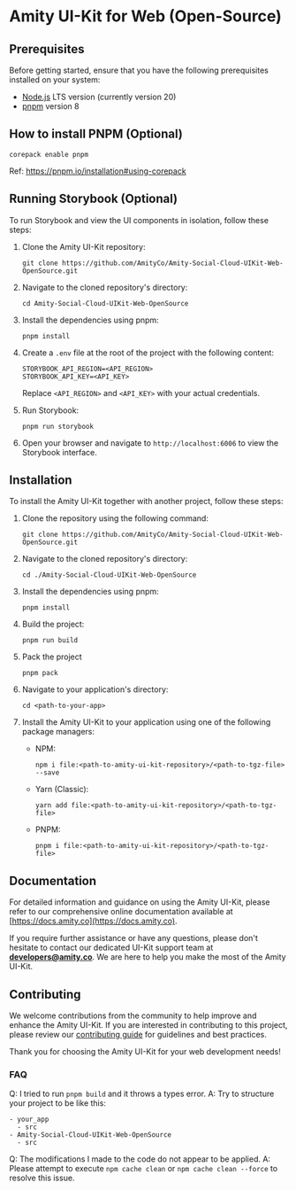 # Amity UI-Kit for Web (Open-Source)

## Prerequisites

Before getting started, ensure that you have the following prerequisites installed on your system:

- [Node.js](https://nodejs.org/) LTS version (currently version 20)
- [pnpm](https://pnpm.io/) version 8

## How to install PNPM (Optional)

```
corepack enable pnpm
```

Ref: https://pnpm.io/installation#using-corepack

## Running Storybook (Optional)

To run Storybook and view the UI components in isolation, follow these steps:

1. Clone the Amity UI-Kit repository:

   ```
   git clone https://github.com/AmityCo/Amity-Social-Cloud-UIKit-Web-OpenSource.git
   ```

2. Navigate to the cloned repository's directory:

   ```
   cd Amity-Social-Cloud-UIKit-Web-OpenSource
   ```

3. Install the dependencies using pnpm:

   ```
   pnpm install
   ```

4. Create a `.env` file at the root of the project with the following content:

   ```
   STORYBOOK_API_REGION=<API_REGION>
   STORYBOOK_API_KEY=<API_KEY>
   ```

   Replace `<API_REGION>` and `<API_KEY>` with your actual credentials.

5. Run Storybook:

   ```
   pnpm run storybook
   ```

6. Open your browser and navigate to `http://localhost:6006` to view the Storybook interface.

## Installation

To install the Amity UI-Kit together with another project, follow these steps:

1. Clone the repository using the following command:

   ```
   git clone https://github.com/AmityCo/Amity-Social-Cloud-UIKit-Web-OpenSource.git
   ```

2. Navigate to the cloned repository's directory:

   ```
   cd ./Amity-Social-Cloud-UIKit-Web-OpenSource
   ```

3. Install the dependencies using pnpm:

   ```
   pnpm install
   ```

4. Build the project:

   ```
   pnpm run build
   ```

5. Pack the project

   ```
   pnpm pack
   ```

6. Navigate to your application's directory:

   ```
   cd <path-to-your-app>
   ```

7. Install the Amity UI-Kit to your application using one of the following package managers:
   - NPM:
     ```
     npm i file:<path-to-amity-ui-kit-repository>/<path-to-tgz-file> --save
     ```
   - Yarn (Classic):
     ```
     yarn add file:<path-to-amity-ui-kit-repository>/<path-to-tgz-file>
     ```
   - PNPM:
     ```
     pnpm i file:<path-to-amity-ui-kit-repository>/<path-to-tgz-file>
     ```

## Documentation

For detailed information and guidance on using the Amity UI-Kit, please refer to our comprehensive online documentation available at [https://docs.amity.co](https://docs.amity.co).

If you require further assistance or have any questions, please don't hesitate to contact our dedicated UI-Kit support team at **developers@amity.co**. We are here to help you make the most of the Amity UI-Kit.

## Contributing

We welcome contributions from the community to help improve and enhance the Amity UI-Kit. If you are interested in contributing to this project, please review our [contributing guide](https://github.com/AmityCo/Amity-Social-Cloud-UIKit-Web-OpenSource/blob/develop/contributing.md) for guidelines and best practices.

Thank you for choosing the Amity UI-Kit for your web development needs!

### FAQ

Q: I tried to run `pnpm build` and it throws a types error.
A: Try to structure your project to be like this:

```
- your_app
  - src
- Amity-Social-Cloud-UIKit-Web-OpenSource
  - src
```

Q: The modifications I made to the code do not appear to be applied.
A: Please attempt to execute `npm cache clean` or `npm cache clean --force` to resolve this issue.